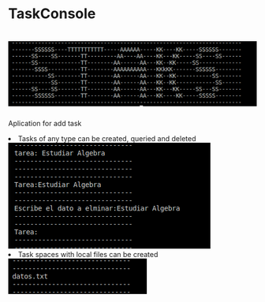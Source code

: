 # TaskConsole
# <img src="./Images/TitleStaks.png"/>
<p>Aplication for add task</P>
<li>Tasks of any type can be created, queried and deleted</li>
<img src="./Images/CRUDfile.png">
<li>Task spaces with local files can be created</li>
<img src="./Images/filesFind.png">